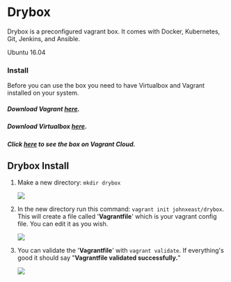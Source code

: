 # Drybox

Drybox is a preconfigured vagrant box. It comes with Docker, Kubernetes, Git, Jenkins, and Ansible.

Ubuntu 16.04


### Install

Before you can use the box you need to have Virtualbox and Vagrant installed on your system.

##### Download Vagrant [here](https://www.vagrantup.com/).

##### Download Virtualbox [here](https://www.virtualbox.org/wiki/Downloads).

##### Click [here](https://app.vagrantup.com/johnxeast/boxes/drybox) to see the box on Vagrant Cloud.


## Drybox Install

1. Make a new directory:
   `mkdir drybox`
   
   <img src="images/drybox1.PNG">

2. In the new directory run this command:
   `vagrant init johnxeast/drybox`. This will create a file called '**Vagrantfile**' which is your vagrant config file. You can edit it as you wish.
   
   <img src="images/drybox2.PNG">

3. You can validate the '**Vagrantfile**' with `vagrant validate`. If everything's good it should say "**Vagrantfile validated successfully.**"
   
   <img src="images/drybox3.PNG">

